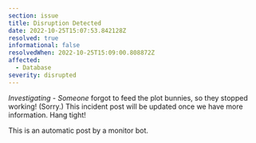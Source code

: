 ```yaml
---
section: issue
title: Disruption Detected
date: 2022-10-25T15:07:53.842128Z
resolved: true
informational: false
resolvedWhen: 2022-10-25T15:09:00.808872Z
affected:
  - Database
severity: disrupted
---
```

*Investigating* - _Someone_ forgot to feed the plot bunnies, so they stopped working! (Sorry.) This incident post will be updated once we have more information. Hang tight!

This is an automatic post by a monitor bot.
        